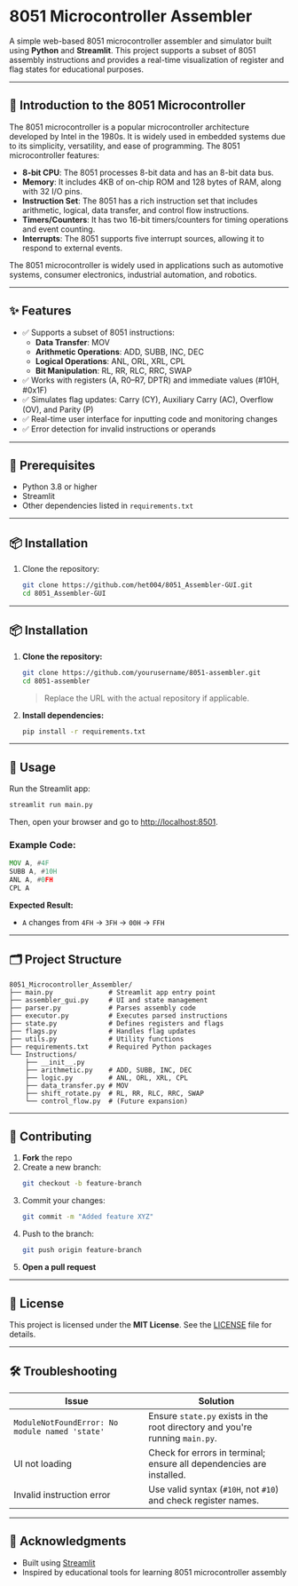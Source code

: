 
# 8051 Microcontroller Assembler

A simple web-based 8051 microcontroller assembler and simulator built using **Python** and **Streamlit**. This project supports a subset of 8051 assembly instructions and provides a real-time visualization of register and flag states for educational purposes.

---

## 📖 Introduction to the 8051 Microcontroller

The 8051 microcontroller is a popular microcontroller architecture developed by Intel in the 1980s. It is widely used in embedded systems due to its simplicity, versatility, and ease of programming. The 8051 microcontroller features:

- **8-bit CPU**: The 8051 processes 8-bit data and has an 8-bit data bus.
- **Memory**: It includes 4KB of on-chip ROM and 128 bytes of RAM, along with 32 I/O pins.
- **Instruction Set**: The 8051 has a rich instruction set that includes arithmetic, logical, data transfer, and control flow instructions.
- **Timers/Counters**: It has two 16-bit timers/counters for timing operations and event counting.
- **Interrupts**: The 8051 supports five interrupt sources, allowing it to respond to external events.

The 8051 microcontroller is widely used in applications such as automotive systems, consumer electronics, industrial automation, and robotics.

---

## ✨ Features

- ✅ Supports a subset of 8051 instructions: 
  - **Data Transfer**: MOV
  - **Arithmetic Operations**: ADD, SUBB, INC, DEC
  - **Logical Operations**: ANL, ORL, XRL, CPL
  - **Bit Manipulation**: RL, RR, RLC, RRC, SWAP
- ✅ Works with registers (A, R0–R7, DPTR) and immediate values (#10H, #0x1F)
- ✅ Simulates flag updates: Carry (CY), Auxiliary Carry (AC), Overflow (OV), and Parity (P)
- ✅ Real-time user interface for inputting code and monitoring changes
- ✅ Error detection for invalid instructions or operands

---

## 🔧 Prerequisites

- Python 3.8 or higher
- Streamlit
- Other dependencies listed in `requirements.txt`

---

## 📦 Installation

1. Clone the repository:
   ```bash
   git clone https://github.com/het004/8051_Assembler-GUI.git
   cd 8051_Assembler-GUI

---

## 📦 Installation

1. **Clone the repository:**
   ```bash
   git clone https://github.com/yourusername/8051-assembler.git
   cd 8051-assembler
   ```
   > Replace the URL with the actual repository if applicable.

2. **Install dependencies:**
   ```bash
   pip install -r requirements.txt
   ```

---

## 🚀 Usage

Run the Streamlit app:

```bash
streamlit run main.py
```

Then, open your browser and go to [http://localhost:8501](http://localhost:8501).

### Example Code:

```asm
MOV A, #4F
SUBB A, #10H
ANL A, #0FH
CPL A
```

**Expected Result:**
- `A` changes from `4FH` → `3FH` → `00H` → `FFH`

---

## 🗂️ Project Structure

```
8051_Microcontroller_Assembler/
├── main.py              # Streamlit app entry point
├── assembler_gui.py     # UI and state management
├── parser.py            # Parses assembly code
├── executor.py          # Executes parsed instructions
├── state.py             # Defines registers and flags
├── flags.py             # Handles flag updates
├── utils.py             # Utility functions
├── requirements.txt     # Required Python packages
└── Instructions/
    ├── __init__.py
    ├── arithmetic.py    # ADD, SUBB, INC, DEC
    ├── logic.py         # ANL, ORL, XRL, CPL
    ├── data_transfer.py # MOV
    ├── shift_rotate.py  # RL, RR, RLC, RRC, SWAP
    └── control_flow.py  # (Future expansion)
```

---

## 🧩 Contributing

1. **Fork** the repo
2. Create a new branch:  
   ```bash
   git checkout -b feature-branch
   ```
3. Commit your changes:  
   ```bash
   git commit -m "Added feature XYZ"
   ```
4. Push to the branch:  
   ```bash
   git push origin feature-branch
   ```
5. **Open a pull request**

---

## 📄 License

This project is licensed under the **MIT License**. See the [LICENSE](LICENSE) file for details.

---

## 🛠️ Troubleshooting

| Issue                                 | Solution                                                                 |
|--------------------------------------|--------------------------------------------------------------------------|
| `ModuleNotFoundError: No module named 'state'` | Ensure `state.py` exists in the root directory and you're running `main.py`. |
| UI not loading                        | Check for errors in terminal; ensure all dependencies are installed.     |
| Invalid instruction error            | Use valid syntax (`#10H`, not `#10`) and check register names.           |

---

## 🙏 Acknowledgments

- Built using [Streamlit](https://streamlit.io/)
- Inspired by educational tools for learning 8051 microcontroller assembly
